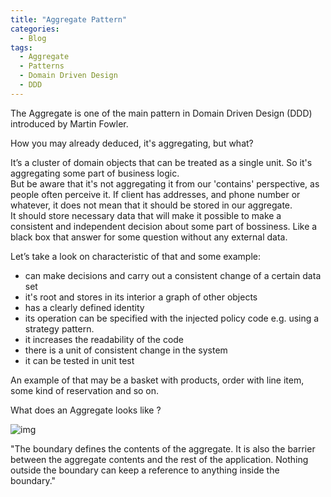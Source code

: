 ```yaml
---
title: "Aggregate Pattern"
categories:
  - Blog
tags:
  - Aggregate
  - Patterns
  - Domain Driven Design
  - DDD
---
```


The Aggregate is one of the main pattern in Domain Driven Design (DDD) introduced by Martin Fowler.

How you may already deduced, it's aggregating, but what?

It’s a cluster of domain objects that can be treated as a single unit. So it's aggregating some part of business logic. <br>
But be aware that it's not aggregating it from our 'contains' perspective, as people often perceive it. If client has addresses, and
phone number or whatever, it does not mean that it should be stored in our aggregate.  
It should store necessary data that will make it possible to make a consistent and independent decision about some part of bossiness.
Like a black box that answer for some question without any external data. 


Let’s take a look on characteristic of that and some example:

- can make decisions and carry out a consistent change of a certain data set
- it's root and stores in its interior a graph of other objects
- has a clearly defined identity
- its operation can be specified with the injected policy code e.g. using a strategy pattern.
- it increases the readability of the code
- there is a unit of consistent change in the system 
- it can be tested in unit test



An example of that may be a basket with products, order with line item, some kind of reservation and so on.

What does an Aggregate looks like ?

![img]({{site.url}}/assets/blog_images/2022-08-19-aggregate-pattern/aggregate-pattern-01.png)


"The boundary defines the contents of the aggregate. It is also the barrier between the aggregate contents and the rest of the application. Nothing outside the boundary can keep a reference to anything inside the boundary."


